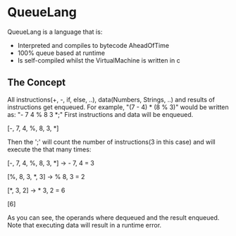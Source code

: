 # QueueLang
QueueLang is a language that is:
  - Interpreted and compiles to bytecode AheadOfTime
  - 100% queue based at runtime
  - Is self-compiled whilst the VirtualMachine is written in c
## The Concept
All instructions(+, -, if, else, ..), data(Numbers, Strings, ..) and results of instructions get enqueued.
For example, "(7 - 4) * (8 % 3)" would be written as: "- 7 4 % 8 3 *;"
First instructions and data will be enqueued.

\[-, 7, 4, %, 8, 3, *]

Then the ';' will count the number of instructions(3 in this case) and will execute the that many times:

\[-, 7, 4, %, 8, 3, *] -> - 7, 4 = 3

\[%, 8, 3, *, 3] -> % 8, 3 = 2

\[*, 3, 2] -> * 3, 2 = 6

\[6]

As you can see, the operands where dequeued and the result enqueued. Note that executing data will result in a runtime error.
